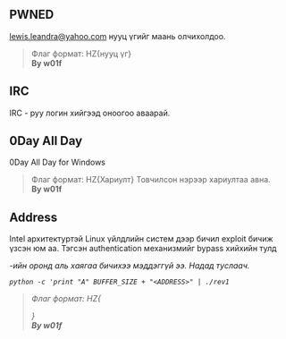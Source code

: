 ## PWNED

lewis.leandra@yahoo.com нууц үгийг маань олчихолдоо.

> Флаг формат: HZ{нууц үг}  
> **By w01f**

## IRC

IRC - руу логин хийгээд оноогоо аваарай.

## 0Day All Day

0Day All Day for Windows

> Флаг формат: HZ{Хариулт} Товчилсон нэрээр хариултаа авна.  
> **By w01f**

## Address

Intel архитектуртэй Linux үйлдлийн систем дээр бичил exploit бичиж үзсэн юм аа. Тэгсэн authentication механизмийг bypass хийхийн тулд <address>-ийн оронд аль хаягаа бичихээ мэддэггүй ээ. Надад туслаач.

`python -c 'print "A" BUFFER_SIZE + "<ADDRESS>" | ./rev1`

> Флаг формат: HZ{<address>}  
> **By w01f**



